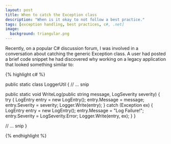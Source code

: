 ```yaml
---
layout: post
title: When to catch the Exception class
description: "When is it okay to not follow a best practice."
tags: [exception handling, best practices, c#, .net]
image:
  background: triangular.png
---
```


Recently, on a popular C# discussion forum, I was involved in a conversation about catching the generic Exception class.  A user had posted a brief code snippet he had discovered why working on a legacy application that looked something similar to:

{% highlight c# %}

public static class LoggerUtil
{
  // ... snip

  public static void WriteLog(public string message, LogSeverity severity)
  {
    try
    {
      LogEntry entry = new LogEntry();
      entry.Message = message;
      entry.Severity = severity;
      Logger.Write(entry);
    }
    catch (Exception ex)
    {
      LogEntry entry = new LogEntry();
      entry.Message = "Log Failure!";
      entry.Severity = LogSeverity.Error;
      Logger.Write(entry, ex);
    }
  }

  // ... snip
}

{% endhighlight %}
